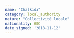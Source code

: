 ```yaml
---
name: "Chalkida"
category: local_authority
nature: "Collectivité locale"
nationality: GRC
date_signed: '2018-11-12'
---
```

    